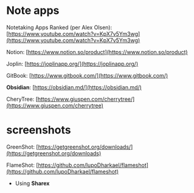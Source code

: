 # Note apps
Notetaking Apps Ranked (per Alex Olsen):  [https://www.youtube.com/watch?v=KpX7v5Ym3wg](https://www.youtube.com/watch?v=KpX7v5Ym3wg)  

Notion:  [https://www.notion.so/product](https://www.notion.so/product)

Joplin:  [https://joplinapp.org/](https://joplinapp.org/)

GitBook:  [https://www.gitbook.com/](https://www.gitbook.com/)

**Obsidian**:  [https://obsidian.md/](https://obsidian.md/)  

CheryTree:  [https://www.giuspen.com/cherrytree/](https://www.giuspen.com/cherrytree)  


# screenshots

GreenShot:  [https://getgreenshot.org/downloads/](https://getgreenshot.org/downloads)  

FlameShot:  [https://github.com/lupoDharkael/flameshot](https://github.com/lupoDharkael/flameshot)

- Using **Sharex**